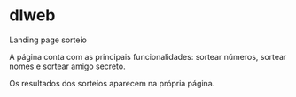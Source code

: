 # dlweb
Landing page sorteio



A página conta com as principais funcionalidades: sortear números, sortear nomes e sortear amigo secreto.

Os resultados dos sorteios aparecem na própria página.
